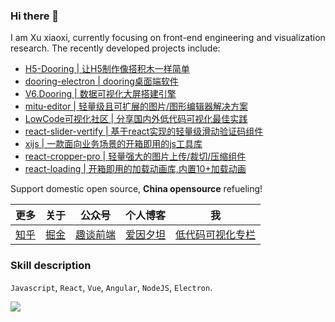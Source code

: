 ### Hi there 👋

I am Xu xiaoxi, currently focusing on front-end engineering and visualization research. The recently developed projects include:

- [H5-Dooring | 让H5制作像搭积木一样简单](https://github.com/MrXujiang/h5-Dooring)
- [dooring-electron | dooring桌面端软件](https://github.com/MrXujiang/dooring-electron-lowcode)
- [V6.Dooring | 数据可视化大屏搭建引擎](http://v6.dooring.cn/beta)
- [mitu-editor | 轻量级且可扩展的图片/图形编辑器解决方案](https://github.com/H5-Dooring/mitu-editor)
- [LowCode可视化社区 | 分享国内外低代码可视化最佳实践](http://lowcode.dooring.cn)
- [react-slider-vertify | 基于react实现的轻量级滑动验证码组件](https://github.com/MrXujiang/react-slider-vertify)
- [xijs | 一款面向业务场景的开箱即用的js工具库](https://github.com/MrXujiang/xijs)
- [react-cropper-pro | 轻量强大的图片上传/裁切/压缩组件](https://github.com/MrXujiang/react-cropper-pro)
- [react-loading | 开箱即用的加载动画库,内置10+加载动画](https://github.com/MrXujiang/react-loading)

Support domestic open source, **China opensource** refueling!

|      更多       |      关于      |      公众号      |     个人博客     |      我      |
| ----------- | ----------- |----------- |----------- | ------------ |
| [知乎](https://www.zhihu.com/people/build800) | [掘金](https://juejin.cn/user/3808363978429613/posts) |   [趣谈前端](http://cdn.dooring.cn/dr/qtqd_code.png)   |     [爱因夕坦](http://h5.dooring.cn/blog/)    | [低代码可视化专栏](http://mp.weixin.qq.com/mp/homepage?__biz=MzU2Mzk1NzkwOA==&hid=8&sn=4d65684bfea257971d8f798422b48085&scene=18#wechat_redirect)

### Skill description

`Javascript`, `React`, `Vue`, `Angular`, `NodeJS`, `Electron`.

<a href="https://github.com/MrXujiang">
  <img align="center" src="https://github-readme-stats.vercel.app/api?username=MrXujiang&count_private=true&show_icons=true" />
</a>
